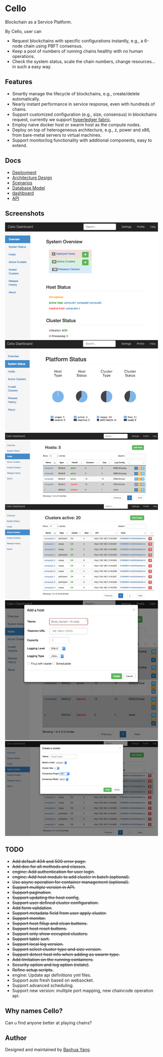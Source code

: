 # Cello
Blockchain as a Service Platform.

By Cello, user can 

* Request blockchains with specific configurations instantly, e.g., a 6-node chain using PBFT consensus.
* Keep a pool of numbers of running chains healthy with no human operations. 
* Check the system status, scale the chain numbers, change resources... in such a easy way.

## Features

* Smartly manage the lifecycle of blockchains, e.g., create/delete automatically.
* Nearly instant performance in service response, even with hundreds of chains.
* Support customized configuration (e.g., size, consensus) in blockchains request, currently we support [hyperledger fabric](https://github.com/hyperledger/fabric).
* Employ naive docker host or swarm host as the compute nodes.
* Deploy on top of heterogeneous architecture, e.g., z, power and x86, from bare-metal servers to virtual machines.
* Support monitor/log functionality with additional components, easy to extend.

## Docs

* [Deployment](docs/deployment.md)
* [Architecture Design](docs/arch.md)
* [Scenarios](docs/scenario.md)
* [Database Model](docs/db.md)
* [dashboard](docs/dashboard.md)
* [API](api)


## Screenshots

![dashboard-main](imgs/dashboard_main.png)
![dashboard-status](imgs/dashboard_status.png)
![dashboard-hosts](imgs/dashboard_hosts.png)
![dashboard-clusters](imgs/dashboard_clusters.png)
![dashboard-add-host](imgs/dashboard_add_host.png)
![dashboard-add-cluster](imgs/dashboard_add_cluster.png)

## TODO
* ~~Add default 404 and 500 error page.~~
* ~~Add doc for all methods and classes~~.
* ~~engine: Add authentication for user login~~.
* ~~engine: Add host module to add cluster in batch (optional).~~
* ~~Use async operation for container management (optional).~~
* ~~Support multiple version in API.~~
* ~~Support pagination~~.
* ~~Support updating the host config~~.
* ~~Support user defined cluster configuration.~~
* ~~Add form validation~~.
* ~~Support metadata field from user apply cluster.~~
* ~~Support monitor.~~
* ~~Support host fillup and clean buttons.~~
* ~~Support host reset buttons.~~
* ~~Support only show occupied clusters.~~
* ~~Support table sort.~~
* ~~Support local log version.~~
* ~~Support select cluster type and size version.~~
* ~~Support detect host info when adding as swarm type.~~
* ~~Add limitation on the running containers.~~
* ~~Security option and log option (rotate)~~.
* ~~Refine setup scripts.~~
* engine: Update api definitions yml files.
* Support auto fresh based on websocket.
* Support advanced scheduling.
* Support new version: multiple port mapping, new chaincode operation api.

## Why names Cello?
Can u find anyone better at playing chains?

## Author
Designed and maintained by [Baohua Yang](yangbaohua@gmail.com).
